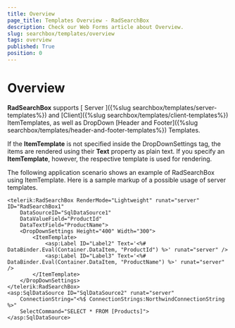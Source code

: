 ```yaml
---
title: Overview
page_title: Templates Overview - RadSearchBox
description: Check our Web Forms article about Overview.
slug: searchbox/templates/overview
tags: overview
published: True
position: 0
---
```


# Overview



**RadSearchBox** supports [ Server ]({%slug searchbox/templates/server-templates%}) and [Client]({%slug searchbox/templates/client-templates%}) ItemTemplates, as well as DropDown [Header and Footer]({%slug searchbox/templates/header-and-footer-templates%}) Templates.

If the **ItemTemplate** is not specified inside the DropDownSettings tag, the items are rendered using their **Text** property as plain text. If you specify an **ItemTemplate**, however, the respective template is used for rendering.

The following application scenario shows an example of RadSearchBox using ItemTemplate. Here is a sample markup of a possible usage of server templates.

````ASPNET
<telerik:RadSearchBox RenderMode="Lightweight" runat="server" ID="RadSearchBox1" 
	DataSourceID="SqlDataSource1"
	DataValueField="ProductId"
	DataTextField="ProductName">
	<DropDownSettings Height="400" Width="300">
		<ItemTemplate>
			<asp:Label ID="Label2" Text='<%# DataBinder.Eval(Container.DataItem, "ProductId") %>' runat="server" />
			<asp:Label ID="Label3" Text='<%# DataBinder.Eval(Container.DataItem, "ProductName") %>' runat="server" />
		</ItemTemplate>
	</DropDownSettings>
</telerik:RadSearchBox>
<asp:SqlDataSource ID="SqlDataSource2" runat="server" 
	ConnectionString="<%$ ConnectionStrings:NorthwindConnectionString %>" 
	SelectCommand="SELECT * FROM [Products]">
</asp:SqlDataSource>
````


